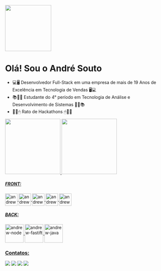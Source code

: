 
  <img height="150" width="150" src="https://cdn.discordapp.com/attachments/1233913618857459723/1284639251904073852/gifandrew.gif?ex=66e75d09&is=66e60b89&hm=5bd6cf668178b88606211705d609f7490f127762e0794c617c1f735d5afd30c0&">
  
  # Olá! Sou o André Souto
   - 💻🖥 Desenvolvedor Full-Stack em uma empresa de mais de 19 Anos de Excelência em Tecnologia de Vendas 🖥💻
   - 📚🙇🏻 Estudante do 4° período em Tecnologia de Análise e Desenvolvimento de Sistemas 🙇🏻📚
   - 🧑‍💻🖱 Rato de Hackathons 🖱🧑‍💻

<div>
  <a href="https://www.linkedin.com/in/andr%C3%A9-sanches-souto-6438a5272/">
  <img loading="lazy" height="180em" src="https://github-readme-stats.vercel.app/api?username=andresanchessouto&show_icons=true&theme=aura&include_all_commits=true&count_private=true"/>
  <img loading="lazy" height="180em" src="https://github-readme-stats.vercel.app/api/top-langs/?username=andresanchessouto&layout=compact&langs_count=7&theme=aura"/>
</div>

<div>
  
  ##### FRONT: 
  
  <div>
    <img align="center" alt="andrew-ts" height="40" width="40" src="https://cdn.jsdelivr.net/gh/devicons/devicon@latest/icons/typescript/typescript-original.svg" />
    <img align="center" alt="andrew-react" height="40" width="40" src="https://cdn.jsdelivr.net/gh/devicons/devicon@latest/icons/react/react-original.svg" />    
    <img align="center" alt="andrew-html" height="40" width="40" src="https://cdn.jsdelivr.net/gh/devicons/devicon@latest/icons/html5/html5-original.svg" />
    <img align="center" alt="andrew-css" height="40" width="40" src="https://cdn.jsdelivr.net/gh/devicons/devicon@latest/icons/css3/css3-original.svg" />
    <img align="center" alt="andrew-tailwind" height="40" width="40" src="https://cdn.jsdelivr.net/gh/devicons/devicon@latest/icons/tailwindcss/tailwindcss-original.svg" />       
  </div>
  
  ##### BACK: 
  
  <div>
    <img align="center" alt="andrew-node" height="60" width="60" src="https://cdn.jsdelivr.net/gh/devicons/devicon@latest/icons/nodejs/nodejs-original-wordmark.svg" />
    <img align="center" alt="andrew-fastift" height="60" width="60" src="https://cdn.jsdelivr.net/gh/devicons/devicon@latest/icons/fastify/fastify-plain.svg" />
    <img align="center" alt="andrew-java" height="60" width="60" src="https://cdn.jsdelivr.net/gh/devicons/devicon@latest/icons/java/java-original-wordmark.svg" />
  </div>

  
</div>

### Contatos: 
<div> 
  <a href="https://www.instagram.com/andrew_souto/" target="_blank"><img src="https://img.shields.io/badge/-Instagram-%23E4405F?style=for-the-badge&logo=instagram&logoColor=white" target="_blank"></a>
  <a href="https://discord.gg/wagxzStdcR" target="_blank"><img src="https://img.shields.io/badge/Discord-7289DA?style=for-the-badge&logo=discord&logoColor=white" target="_blank"></a> 
  <a href = "mailto:andresanchessouto@gmail.com"><img src="https://img.shields.io/badge/-Gmail-%23333?style=for-the-badge&logo=gmail&logoColor=white" target="_blank"></a>
  <a href="https://www.linkedin.com/in/andr%C3%A9-sanches-souto-6438a5272/" target="_blank"><img src="https://img.shields.io/badge/-LinkedIn-%230077B5?style=for-the-badge&logo=linkedin&logoColor=white" target="_blank"></a> 
  
</div>
